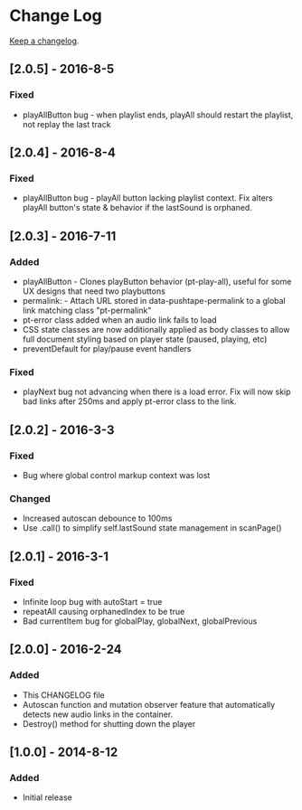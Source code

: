 # Change Log
[Keep a changelog](http://keepachangelog.com/).

## [2.0.5] - 2016-8-5
### Fixed
- playAllButton bug - when playlist ends, playAll should restart the playlist, not replay the last track

## [2.0.4] - 2016-8-4
### Fixed
- playAllButton bug - playAll button lacking playlist context. Fix alters playAll button's state & behavior if the lastSound is orphaned.

## [2.0.3] - 2016-7-11
### Added
- playAllButton - Clones playButton behavior (pt-play-all), useful for some UX designs that need two playbuttons 
- permalink: - Attach URL stored in data-pushtape-permalink to a global link matching class "pt-permalink"
- pt-error class added when an audio link fails to load
- CSS state classes are now additionally applied as body classes to allow full document styling based on player state (paused, playing, etc)
- preventDefault for play/pause event handlers
### Fixed
- playNext bug not advancing when there is a load error. Fix will now skip bad links after 250ms and apply pt-error class to the link.

## [2.0.2] - 2016-3-3
### Fixed
- Bug where global control markup context was lost
### Changed
- Increased autoscan debounce to 100ms
- Use .call() to simplify self.lastSound state management in scanPage()

## [2.0.1] - 2016-3-1
### Fixed
- Infinite loop bug with autoStart = true
- repeatAll causing orphanedIndex to be true
- Bad currentItem bug for globalPlay, globalNext, globalPrevious

## [2.0.0] - 2016-2-24
### Added
- This CHANGELOG file
- Autoscan function and mutation observer feature that automatically detects new audio links in the container.
- Destroy() method for shutting down the player

## [1.0.0] - 2014-8-12
### Added
- Initial release
